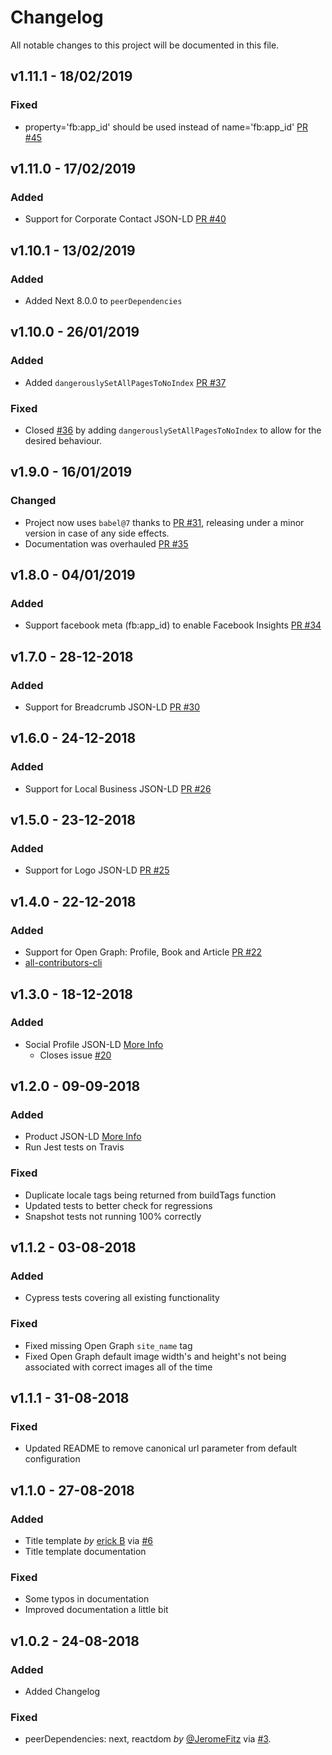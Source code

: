 # Changelog

All notable changes to this project will be documented in this file.

## v1.11.1 - 18/02/2019

### Fixed

- property='fb:app_id' should be used instead of name='fb:app_id' [PR #45](https://github.com/garmeeh/next-seo/pull/45)

## v1.11.0 - 17/02/2019

### Added

- Support for Corporate Contact JSON-LD [PR #40](https://github.com/garmeeh/next-seo/pull/40)

## v1.10.1 - 13/02/2019

### Added

- Added Next 8.0.0 to `peerDependencies`

## v1.10.0 - 26/01/2019

### Added

- Added `dangerouslySetAllPagesToNoIndex` [PR #37](https://github.com/garmeeh/next-seo/pull/37)

### Fixed

- Closed [#36](https://github.com/garmeeh/next-seo/issues/36) by adding `dangerouslySetAllPagesToNoIndex` to allow for the desired behaviour.

## v1.9.0 - 16/01/2019

### Changed

- Project now uses `babel@7` thanks to [PR #31](https://github.com/garmeeh/next-seo/pull/31), releasing under a minor version in case of any side effects.
- Documentation was overhauled [PR #35](https://github.com/garmeeh/next-seo/pull/35)

## v1.8.0 - 04/01/2019

### Added

- Support facebook meta (fb:app_id) to enable Facebook Insights [PR #34](https://github.com/garmeeh/next-seo/pull/34)

## v1.7.0 - 28-12-2018

### Added

- Support for Breadcrumb JSON-LD [PR #30](https://github.com/garmeeh/next-seo/pull/30)

## v1.6.0 - 24-12-2018

### Added

- Support for Local Business JSON-LD [PR #26](https://github.com/garmeeh/next-seo/pull/26)

## v1.5.0 - 23-12-2018

### Added

- Support for Logo JSON-LD [PR #25](https://github.com/garmeeh/next-seo/pull/25)

## v1.4.0 - 22-12-2018

### Added

- Support for Open Graph: Profile, Book and Article [PR #22](https://github.com/garmeeh/next-seo/pull/22)
- [all-contributors-cli](https://www.npmjs.com/package/all-contributors-cli)

## v1.3.0 - 18-12-2018

### Added

- Social Profile JSON-LD [More Info](https://developers.google.com/search/docs/data-types/social-profile)
  - Closes issue [#20](https://github.com/garmeeh/next-seo/issues/20)

## v1.2.0 - 09-09-2018

### Added

- Product JSON-LD [More Info](https://developers.google.com/search/docs/data-types/product)
- Run Jest tests on Travis

### Fixed

- Duplicate locale tags being returned from buildTags function
- Updated tests to better check for regressions
- Snapshot tests not running 100% correctly

## v1.1.2 - 03-08-2018

### Added

- Cypress tests covering all existing functionality

### Fixed

- Fixed missing Open Graph `site_name` tag
- Fixed Open Graph default image width's and height's not being associated with correct images all of the time

## v1.1.1 - 31-08-2018

### Fixed

- Updated README to remove canonical url parameter from default configuration

## v1.1.0 - 27-08-2018

### Added

- Title template _by_ [erick B](https://github.com/erickeno) via [#6](https://github.com/garmeeh/next-seo/pull/6)
- Title template documentation

### Fixed

- Some typos in documentation
- Improved documentation a little bit

## v1.0.2 - 24-08-2018

### Added

- Added Changelog

### Fixed

- peerDependencies: next, reactdom _by_ [@JeromeFitz](https://github.com/JeromeFitz) via [#3](https://github.com/garmeeh/next-seo/pull/3).
